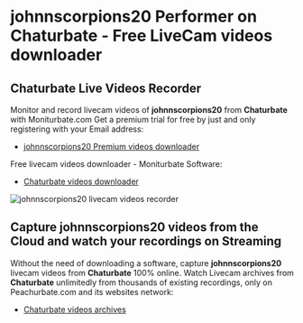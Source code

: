 # johnnscorpions20 Performer on Chaturbate - Free LiveCam videos downloader

## Chaturbate Live Videos Recorder

Monitor and record livecam videos of **johnnscorpions20** from **Chaturbate** with Moniturbate.com
Get a premium trial for free by just and only registering with your Email address:
* [johnnscorpions20 Premium videos downloader](https://moniturbate.com/request-demo-licence-key.html)

Free livecam videos downloader - Moniturbate Software:
* [Chaturbate videos downloader](https://moniturbate.com/moniturbate-download-software.html)

![johnnscorpions20 livecam videos recorder](https://peachurnet.com/templates/moniturbate-software.png)


## Capture johnnscorpions20 videos from the Cloud and watch your recordings on Streaming

Without the need of downloading a software, capture **johnnscorpions20** livecam videos from **Chaturbate** 100% online.
Watch Livecam archives from **Chaturbate** unlimitedly from thousands of existing recordings, only on Peachurbate.com and its websites network:
* [Chaturbate videos archives](https://peachurnet.com/)